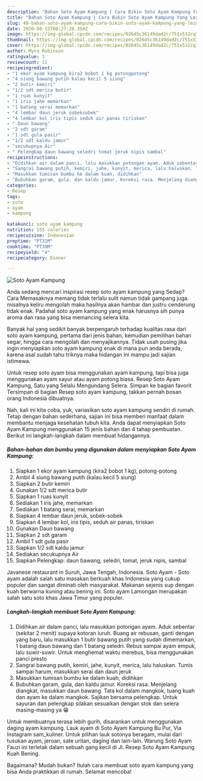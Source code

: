 ```yaml
---
description: "Bahan Soto Ayam Kampung | Cara Bikin Soto Ayam Kampung Yang Lezat"
title: "Bahan Soto Ayam Kampung | Cara Bikin Soto Ayam Kampung Yang Lezat"
slug: 49-bahan-soto-ayam-kampung-cara-bikin-soto-ayam-kampung-yang-lezat
date: 2020-08-15T08:27:28.358Z
image: https://img-global.cpcdn.com/recipes/02645c36149dad2c/751x532cq70/soto-ayam-kampung-foto-resep-utama.jpg
thumbnail: https://img-global.cpcdn.com/recipes/02645c36149dad2c/751x532cq70/soto-ayam-kampung-foto-resep-utama.jpg
cover: https://img-global.cpcdn.com/recipes/02645c36149dad2c/751x532cq70/soto-ayam-kampung-foto-resep-utama.jpg
author: Myra Robinson
ratingvalue: 3
reviewcount: 11
recipeingredient:
- "1 ekor ayam kampung kira2 bobot 1 kg potongpotong"
- "4 siung bawang putih kalau kecil 5 siung"
- "2 butir kemiri"
- "1/2 sdt merica butir"
- "1 ruas kunyit"
- "1 iris jahe memarkan"
- "1 batang serai memarkan"
- "4 lembar daun jeruk sobeksobek"
- "4 lembar kol iris tipis seduh air panas tiriskan"
- " Daun bawang"
- "2 sdt garam"
- "1 sdt gula pasir"
- "1/2 sdt kaldu jamur"
- "secukupnya Air"
- " Pelengkap daun bawang seledri tomat jeruk nipis sambal"
recipeinstructions:
- "Didihkan air dalam panci, lalu masukkan potongan ayam. Aduk sebentar (sekitar 2 menit) supaya kotoran luruh. Buang air rebusan, ganti dengan yang baru, lalu masukkan 1 butir bawang putih yang sudah dimemarkan, 1 batang daun bawang dan 1 batang seledri. Rebus sampai ayam empuk, lalu suwir-suwir. Untuk menghemat waktu merebus, bisa menggunakan panci presto"
- "Sangrai bawang putih, kemiri, jahe, kunyit, merica, lalu haluskan. Tumis sampai harum, masukkan serai dan daun jeruk"
- "Masukkan tumisan bumbu ke dalam kuah, didihkan"
- "Bubuhkan garam, gula, dan kaldu jamur. Koreksi rasa. Menjelang diangkat, masukkan daun bawang. Tata kol dalam mangkok, tuang kuah dan ayam ke dalam mangkok. Sajikan bersama pelengkap. Untuk sayuran dan pelengkap silakan sesuaikan dengan stok dan selera masing-masing ya 😁"
categories:
- Resep
tags:
- soto
- ayam
- kampung

katakunci: soto ayam kampung 
nutrition: 155 calories
recipecuisine: Indonesian
preptime: "PT31M"
cooktime: "PT39M"
recipeyield: "4"
recipecategory: Dinner

---
```



![Soto Ayam Kampung](https://img-global.cpcdn.com/recipes/02645c36149dad2c/751x532cq70/soto-ayam-kampung-foto-resep-utama.jpg)

Anda sedang mencari inspirasi resep soto ayam kampung yang Sedap? Cara Memasaknya memang tidak terlalu sulit namun tidak gampang juga. misalnya keliru mengolah maka hasilnya akan hambar dan justru cenderung tidak enak. Padahal soto ayam kampung yang enak harusnya sih punya aroma dan rasa yang bisa memancing selera kita.

Banyak hal yang sedikit banyak berpengaruh terhadap kualitas rasa dari soto ayam kampung, pertama dari jenis bahan, kemudian pemilihan bahan segar, hingga cara mengolah dan menyajikannya. Tidak usah pusing jika ingin menyiapkan soto ayam kampung enak di mana pun anda berada, karena asal sudah tahu triknya maka hidangan ini mampu jadi sajian istimewa.

Untuk resep soto ayam bisa menggunakan ayam kampung, tapi bisa juga menggunakan ayam sayur atau ayam potong biasa. Resep Soto Ayam Kampung, Satu yang Selalu Mengundang Selera. Simpan ke bagian favorit Tersimpan di bagian Resep soto ayam kampung, takkan pernah bosan orang Indonesia dibuatnya.


Nah, kali ini kita coba, yuk, variasikan soto ayam kampung sendiri di rumah. Tetap dengan bahan sederhana, sajian ini bisa memberi manfaat dalam membantu menjaga kesehatan tubuh kita. Anda dapat menyiapkan Soto Ayam Kampung menggunakan 15 jenis bahan dan 4 tahap pembuatan. Berikut ini langkah-langkah dalam membuat hidangannya.

<!--inarticleads1-->

##### Bahan-bahan dan bumbu yang digunakan dalam menyiapkan Soto Ayam Kampung:

1. Siapkan 1 ekor ayam kampung (kira2 bobot 1 kg), potong-potong
1. Ambil 4 siung bawang putih (kalau kecil 5 siung)
1. Siapkan 2 butir kemiri
1. Gunakan 1/2 sdt merica butir
1. Siapkan 1 ruas kunyit
1. Sediakan 1 iris jahe, memarkan
1. Sediakan 1 batang serai, memarkan
1. Siapkan 4 lembar daun jeruk, sobek-sobek
1. Siapkan 4 lembar kol, iris tipis, seduh air panas, tiriskan
1. Gunakan  Daun bawang
1. Siapkan 2 sdt garam
1. Ambil 1 sdt gula pasir
1. Siapkan 1/2 sdt kaldu jamur
1. Sediakan secukupnya Air
1. Siapkan  Pelengkap: daun bawang, seledri, tomat, jeruk nipis, sambal


Javanese restaurant in Suruh, Jawa Tengah, Indonesia. Soto Ayam - Soto ayam adalah salah satu masakan berkuah khas Indonesia yang cukup populer dan sangat diminati oleh masyarakat. Makanan sejenis sup dengan kuah berwarna kuning atau bening ini. Soto ayam Lamongan merupakan salah satu soto khas Jawa Timur yang populer. 

<!--inarticleads2-->

##### Langkah-langkah membuat Soto Ayam Kampung:

1. Didihkan air dalam panci, lalu masukkan potongan ayam. Aduk sebentar (sekitar 2 menit) supaya kotoran luruh. Buang air rebusan, ganti dengan yang baru, lalu masukkan 1 butir bawang putih yang sudah dimemarkan, 1 batang daun bawang dan 1 batang seledri. Rebus sampai ayam empuk, lalu suwir-suwir. Untuk menghemat waktu merebus, bisa menggunakan panci presto
1. Sangrai bawang putih, kemiri, jahe, kunyit, merica, lalu haluskan. Tumis sampai harum, masukkan serai dan daun jeruk
1. Masukkan tumisan bumbu ke dalam kuah, didihkan
1. Bubuhkan garam, gula, dan kaldu jamur. Koreksi rasa. Menjelang diangkat, masukkan daun bawang. Tata kol dalam mangkok, tuang kuah dan ayam ke dalam mangkok. Sajikan bersama pelengkap. Untuk sayuran dan pelengkap silakan sesuaikan dengan stok dan selera masing-masing ya 😁


Untuk membuatnya terasa lebih gurih, disarankan untuk menggunakan daging ayam kampung. Lauk ayam di Soto Ayam Kampung Bu Pur, Via Instagram sam_kuliner. Untuk pilihan lauk sotonya beragam, mulai dari tusukan ayam, jeroan, sate uritan, daging dan lain-lain. Warung Soto Ayam Fauzi ini terletak dalam sebuah gang kecil di Jl. Resep Soto Ayam Kampung Kuah Bening. 

Bagaimana? Mudah bukan? Itulah cara membuat soto ayam kampung yang bisa Anda praktikkan di rumah. Selamat mencoba!
